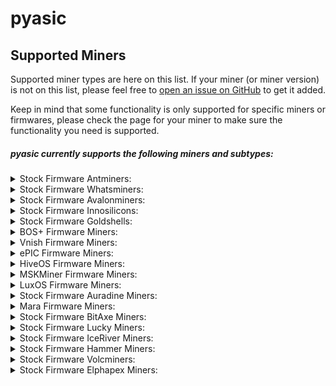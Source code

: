 # pyasic
## Supported Miners

Supported miner types are here on this list.  If your miner (or miner version) is not on this list, please feel free to [open an issue on GitHub](https://github.com/UpstreamData/pyasic/issues) to get it added.

Keep in mind that some functionality is only supported for specific miners or firmwares, please check the page for your miner to make sure the functionality you need is supported.

##### pyasic currently supports the following miners and subtypes:
<style>
details {
    margin:0px;
    padding-top:0px;
    padding-bottom:0px;
}
</style>

<details>
<summary>Stock Firmware Antminers:</summary>
    <ul>
        <details>
            <summary>X3 Series:</summary>
                <ul>
                    <li><a href="../antminer/X3#d3-stock">D3 (Stock)</a></li>
                    <li><a href="../antminer/X3#hs3-stock">HS3 (Stock)</a></li>
                    <li><a href="../antminer/X3#l3_1-stock">L3+ (Stock)</a></li>
                    <li><a href="../antminer/X3#ka3-stock">KA3 (Stock)</a></li>
                    <li><a href="../antminer/X3#ks3-stock">KS3 (Stock)</a></li>
                </ul>
        </details>
        <details>
            <summary>X5 Series:</summary>
                <ul>
                    <li><a href="../antminer/X5#dr5-stock">DR5 (Stock)</a></li>
                    <li><a href="../antminer/X5#ks5-stock">KS5 (Stock)</a></li>
                    <li><a href="../antminer/X5#ks5-stock">KS5 (Stock)</a></li>
                </ul>
        </details>
        <details>
            <summary>X7 Series:</summary>
                <ul>
                    <li><a href="../antminer/X7#l7-stock">L7 (Stock)</a></li>
                    <li><a href="../antminer/X7#k7-stock">K7 (Stock)</a></li>
                    <li><a href="../antminer/X7#d7-stock">D7 (Stock)</a></li>
                </ul>
        </details>
        <details>
            <summary>X9 Series:</summary>
                <ul>
                    <li><a href="../antminer/X9#e9pro-stock">E9Pro (Stock)</a></li>
                    <li><a href="../antminer/X9#d9-stock">D9 (Stock)</a></li>
                    <li><a href="../antminer/X9#s9-stock">S9 (Stock)</a></li>
                    <li><a href="../antminer/X9#s9i-stock">S9i (Stock)</a></li>
                    <li><a href="../antminer/X9#s9j-stock">S9j (Stock)</a></li>
                    <li><a href="../antminer/X9#t9-stock">T9 (Stock)</a></li>
                    <li><a href="../antminer/X9#l9-stock">L9 (Stock)</a></li>
                </ul>
        </details>
        <details>
            <summary>X15 Series:</summary>
                <ul>
                    <li><a href="../antminer/X15#z15-stock">Z15 (Stock)</a></li>
                    <li><a href="../antminer/X15#z15-pro-stock">Z15 Pro (Stock)</a></li>
                </ul>
        </details>
        <details>
            <summary>X17 Series:</summary>
                <ul>
                    <li><a href="../antminer/X17#s17-stock">S17 (Stock)</a></li>
                    <li><a href="../antminer/X17#s17_1-stock">S17+ (Stock)</a></li>
                    <li><a href="../antminer/X17#s17-pro-stock">S17 Pro (Stock)</a></li>
                    <li><a href="../antminer/X17#s17e-stock">S17e (Stock)</a></li>
                    <li><a href="../antminer/X17#t17-stock">T17 (Stock)</a></li>
                    <li><a href="../antminer/X17#t17_1-stock">T17+ (Stock)</a></li>
                    <li><a href="../antminer/X17#t17e-stock">T17e (Stock)</a></li>
                </ul>
        </details>
        <details>
            <summary>X19 Series:</summary>
                <ul>
                    <li><a href="../antminer/X19#s19-stock">S19 (Stock)</a></li>
                    <li><a href="../antminer/X19#s19l-stock">S19L (Stock)</a></li>
                    <li><a href="../antminer/X19#s19-pro-stock">S19 Pro (Stock)</a></li>
                    <li><a href="../antminer/X19#s19j-stock">S19j (Stock)</a></li>
                    <li><a href="../antminer/X19#s19i-stock">S19i (Stock)</a></li>
                    <li><a href="../antminer/X19#s19_1-stock">S19+ (Stock)</a></li>
                    <li><a href="../antminer/X19#s19j-no-pic-stock">S19j No PIC (Stock)</a></li>
                    <li><a href="../antminer/X19#s19-pro_1-stock">S19 Pro+ (Stock)</a></li>
                    <li><a href="../antminer/X19#s19j-pro-stock">S19j Pro (Stock)</a></li>
                    <li><a href="../antminer/X19#s19j_1-stock">S19j+ (Stock)</a></li>
                    <li><a href="../antminer/X19#s19j-pro_1-stock">S19j Pro+ (Stock)</a></li>
                    <li><a href="../antminer/X19#s19-xp-stock">S19 XP (Stock)</a></li>
                    <li><a href="../antminer/X19#s19a-stock">S19a (Stock)</a></li>
                    <li><a href="../antminer/X19#s19a-pro-stock">S19a Pro (Stock)</a></li>
                    <li><a href="../antminer/X19#s19-hydro-stock">S19 Hydro (Stock)</a></li>
                    <li><a href="../antminer/X19#s19-pro-hydro-stock">S19 Pro Hydro (Stock)</a></li>
                    <li><a href="../antminer/X19#s19-pro_1-hydro-stock">S19 Pro+ Hydro (Stock)</a></li>
                    <li><a href="../antminer/X19#s19k-pro-stock">S19K Pro (Stock)</a></li>
                    <li><a href="../antminer/X19#s19j-xp-stock">S19j XP (Stock)</a></li>
                    <li><a href="../antminer/X19#t19-stock">T19 (Stock)</a></li>
                </ul>
        </details>
        <details>
            <summary>X21 Series:</summary>
                <ul>
                    <li><a href="../antminer/X21#s21-stock">S21 (Stock)</a></li>
                    <li><a href="../antminer/X21#s21-stock">S21 (Stock)</a></li>
                    <li><a href="../antminer/X21#s21-stock">S21 (Stock)</a></li>
                    <li><a href="../antminer/X21#s21_1-stock">S21+ (Stock)</a></li>
                    <li><a href="../antminer/X21#s21_1-hydro-stock">S21+ Hydro (Stock)</a></li>
                    <li><a href="../antminer/X21#s21-pro-stock">S21 Pro (Stock)</a></li>
                    <li><a href="../antminer/X21#t21-stock">T21 (Stock)</a></li>
                    <li><a href="../antminer/X21#s21-hydro-stock">S21 Hydro (Stock)</a></li>
                </ul>
        </details>
    </ul>
</details>
<details>
<summary>Stock Firmware Whatsminers:</summary>
    <ul>
        <details>
            <summary>M2X Series:</summary>
                <ul>
                    <li><a href="../whatsminer/M2X#m20p-v10-stock">M20P V10 (Stock)</a></li>
                    <li><a href="../whatsminer/M2X#m20p-v30-stock">M20P V30 (Stock)</a></li>
                    <li><a href="../whatsminer/M2X#m20s_1-v30-stock">M20S+ V30 (Stock)</a></li>
                    <li><a href="../whatsminer/M2X#m20s-v10-stock">M20S V10 (Stock)</a></li>
                    <li><a href="../whatsminer/M2X#m20s-v20-stock">M20S V20 (Stock)</a></li>
                    <li><a href="../whatsminer/M2X#m20s-v30-stock">M20S V30 (Stock)</a></li>
                    <li><a href="../whatsminer/M2X#m20-v10-stock">M20 V10 (Stock)</a></li>
                    <li><a href="../whatsminer/M2X#m21s_1-v20-stock">M21S+ V20 (Stock)</a></li>
                    <li><a href="../whatsminer/M2X#m21s-v20-stock">M21S V20 (Stock)</a></li>
                    <li><a href="../whatsminer/M2X#m21s-v60-stock">M21S V60 (Stock)</a></li>
                    <li><a href="../whatsminer/M2X#m21s-v70-stock">M21S V70 (Stock)</a></li>
                    <li><a href="../whatsminer/M2X#m21-v10-stock">M21 V10 (Stock)</a></li>
                    <li><a href="../whatsminer/M2X#m29-v10-stock">M29 V10 (Stock)</a></li>
                </ul>
        </details>
        <details>
            <summary>M3X Series:</summary>
                <ul>
                    <li><a href="../whatsminer/M3X#m30k-v10-stock">M30K V10 (Stock)</a></li>
                    <li><a href="../whatsminer/M3X#m30l-v10-stock">M30L V10 (Stock)</a></li>
                    <li><a href="../whatsminer/M3X#m30s_1_1-v10-stock">M30S++ V10 (Stock)</a></li>
                    <li><a href="../whatsminer/M3X#m30s_1_1-v20-stock">M30S++ V20 (Stock)</a></li>
                    <li><a href="../whatsminer/M3X#m30s_1_1-ve30-stock">M30S++ VE30 (Stock)</a></li>
                    <li><a href="../whatsminer/M3X#m30s_1_1-ve40-stock">M30S++ VE40 (Stock)</a></li>
                    <li><a href="../whatsminer/M3X#m30s_1_1-ve50-stock">M30S++ VE50 (Stock)</a></li>
                    <li><a href="../whatsminer/M3X#m30s_1_1-vf40-stock">M30S++ VF40 (Stock)</a></li>
                    <li><a href="../whatsminer/M3X#m30s_1_1-vg30-stock">M30S++ VG30 (Stock)</a></li>
                    <li><a href="../whatsminer/M3X#m30s_1_1-vg40-stock">M30S++ VG40 (Stock)</a></li>
                    <li><a href="../whatsminer/M3X#m30s_1_1-vg50-stock">M30S++ VG50 (Stock)</a></li>
                    <li><a href="../whatsminer/M3X#m30s_1_1-vh10-stock">M30S++ VH10 (Stock)</a></li>
                    <li><a href="../whatsminer/M3X#m30s_1_1-vh100-stock">M30S++ VH100 (Stock)</a></li>
                    <li><a href="../whatsminer/M3X#m30s_1_1-vh110-stock">M30S++ VH110 (Stock)</a></li>
                    <li><a href="../whatsminer/M3X#m30s_1_1-vh20-stock">M30S++ VH20 (Stock)</a></li>
                    <li><a href="../whatsminer/M3X#m30s_1_1-vh30-stock">M30S++ VH30 (Stock)</a></li>
                    <li><a href="../whatsminer/M3X#m30s_1_1-vh40-stock">M30S++ VH40 (Stock)</a></li>
                    <li><a href="../whatsminer/M3X#m30s_1_1-vh50-stock">M30S++ VH50 (Stock)</a></li>
                    <li><a href="../whatsminer/M3X#m30s_1_1-vh60-stock">M30S++ VH60 (Stock)</a></li>
                    <li><a href="../whatsminer/M3X#m30s_1_1-vh70-stock">M30S++ VH70 (Stock)</a></li>
                    <li><a href="../whatsminer/M3X#m30s_1_1-vh80-stock">M30S++ VH80 (Stock)</a></li>
                    <li><a href="../whatsminer/M3X#m30s_1_1-vh90-stock">M30S++ VH90 (Stock)</a></li>
                    <li><a href="../whatsminer/M3X#m30s_1_1-vi30-stock">M30S++ VI30 (Stock)</a></li>
                    <li><a href="../whatsminer/M3X#m30s_1_1-vj20-stock">M30S++ VJ20 (Stock)</a></li>
                    <li><a href="../whatsminer/M3X#m30s_1_1-vj30-stock">M30S++ VJ30 (Stock)</a></li>
                    <li><a href="../whatsminer/M3X#m30s_1_1-vj50-stock">M30S++ VJ50 (Stock)</a></li>
                    <li><a href="../whatsminer/M3X#m30s_1_1-vj60-stock">M30S++ VJ60 (Stock)</a></li>
                    <li><a href="../whatsminer/M3X#m30s_1_1-vj70-stock">M30S++ VJ70 (Stock)</a></li>
                    <li><a href="../whatsminer/M3X#m30s_1_1-vk30-stock">M30S++ VK30 (Stock)</a></li>
                    <li><a href="../whatsminer/M3X#m30s_1_1-vk40-stock">M30S++ VK40 (Stock)</a></li>
                    <li><a href="../whatsminer/M3X#m30s_1-v10-stock">M30S+ V10 (Stock)</a></li>
                    <li><a href="../whatsminer/M3X#m30s_1-v100-stock">M30S+ V100 (Stock)</a></li>
                    <li><a href="../whatsminer/M3X#m30s_1-v20-stock">M30S+ V20 (Stock)</a></li>
                    <li><a href="../whatsminer/M3X#m30s_1-v30-stock">M30S+ V30 (Stock)</a></li>
                    <li><a href="../whatsminer/M3X#m30s_1-v40-stock">M30S+ V40 (Stock)</a></li>
                    <li><a href="../whatsminer/M3X#m30s_1-v50-stock">M30S+ V50 (Stock)</a></li>
                    <li><a href="../whatsminer/M3X#m30s_1-v60-stock">M30S+ V60 (Stock)</a></li>
                    <li><a href="../whatsminer/M3X#m30s_1-v70-stock">M30S+ V70 (Stock)</a></li>
                    <li><a href="../whatsminer/M3X#m30s_1-v80-stock">M30S+ V80 (Stock)</a></li>
                    <li><a href="../whatsminer/M3X#m30s_1-v90-stock">M30S+ V90 (Stock)</a></li>
                    <li><a href="../whatsminer/M3X#m30s_1-ve100-stock">M30S+ VE100 (Stock)</a></li>
                    <li><a href="../whatsminer/M3X#m30s_1-ve30-stock">M30S+ VE30 (Stock)</a></li>
                    <li><a href="../whatsminer/M3X#m30s_1-ve40-stock">M30S+ VE40 (Stock)</a></li>
                    <li><a href="../whatsminer/M3X#m30s_1-ve50-stock">M30S+ VE50 (Stock)</a></li>
                    <li><a href="../whatsminer/M3X#m30s_1-ve60-stock">M30S+ VE60 (Stock)</a></li>
                    <li><a href="../whatsminer/M3X#m30s_1-ve70-stock">M30S+ VE70 (Stock)</a></li>
                    <li><a href="../whatsminer/M3X#m30s_1-ve80-stock">M30S+ VE80 (Stock)</a></li>
                    <li><a href="../whatsminer/M3X#m30s_1-ve90-stock">M30S+ VE90 (Stock)</a></li>
                    <li><a href="../whatsminer/M3X#m30s_1-vf20-stock">M30S+ VF20 (Stock)</a></li>
                    <li><a href="../whatsminer/M3X#m30s_1-vf30-stock">M30S+ VF30 (Stock)</a></li>
                    <li><a href="../whatsminer/M3X#m30s_1-vg20-stock">M30S+ VG20 (Stock)</a></li>
                    <li><a href="../whatsminer/M3X#m30s_1-vg30-stock">M30S+ VG30 (Stock)</a></li>
                    <li><a href="../whatsminer/M3X#m30s_1-vg40-stock">M30S+ VG40 (Stock)</a></li>
                    <li><a href="../whatsminer/M3X#m30s_1-vg50-stock">M30S+ VG50 (Stock)</a></li>
                    <li><a href="../whatsminer/M3X#m30s_1-vg60-stock">M30S+ VG60 (Stock)</a></li>
                    <li><a href="../whatsminer/M3X#m30s_1-vh10-stock">M30S+ VH10 (Stock)</a></li>
                    <li><a href="../whatsminer/M3X#m30s_1-vh20-stock">M30S+ VH20 (Stock)</a></li>
                    <li><a href="../whatsminer/M3X#m30s_1-vh30-stock">M30S+ VH30 (Stock)</a></li>
                    <li><a href="../whatsminer/M3X#m30s_1-vh40-stock">M30S+ VH40 (Stock)</a></li>
                    <li><a href="../whatsminer/M3X#m30s_1-vh50-stock">M30S+ VH50 (Stock)</a></li>
                    <li><a href="../whatsminer/M3X#m30s_1-vh60-stock">M30S+ VH60 (Stock)</a></li>
                    <li><a href="../whatsminer/M3X#m30s_1-vh70-stock">M30S+ VH70 (Stock)</a></li>
                    <li><a href="../whatsminer/M3X#m30s_1-vi30-stock">M30S+ VI30 (Stock)</a></li>
                    <li><a href="../whatsminer/M3X#m30s_1-vj30-stock">M30S+ VJ30 (Stock)</a></li>
                    <li><a href="../whatsminer/M3X#m30s_1-vj40-stock">M30S+ VJ40 (Stock)</a></li>
                    <li><a href="../whatsminer/M3X#m30s-v10-stock">M30S V10 (Stock)</a></li>
                    <li><a href="../whatsminer/M3X#m30s-v20-stock">M30S V20 (Stock)</a></li>
                    <li><a href="../whatsminer/M3X#m30s-v30-stock">M30S V30 (Stock)</a></li>
                    <li><a href="../whatsminer/M3X#m30s-v40-stock">M30S V40 (Stock)</a></li>
                    <li><a href="../whatsminer/M3X#m30s-v50-stock">M30S V50 (Stock)</a></li>
                    <li><a href="../whatsminer/M3X#m30s-v60-stock">M30S V60 (Stock)</a></li>
                    <li><a href="../whatsminer/M3X#m30s-v70-stock">M30S V70 (Stock)</a></li>
                    <li><a href="../whatsminer/M3X#m30s-v80-stock">M30S V80 (Stock)</a></li>
                    <li><a href="../whatsminer/M3X#m30s-ve10-stock">M30S VE10 (Stock)</a></li>
                    <li><a href="../whatsminer/M3X#m30s-ve20-stock">M30S VE20 (Stock)</a></li>
                    <li><a href="../whatsminer/M3X#m30s-ve30-stock">M30S VE30 (Stock)</a></li>
                    <li><a href="../whatsminer/M3X#m30s-ve40-stock">M30S VE40 (Stock)</a></li>
                    <li><a href="../whatsminer/M3X#m30s-ve50-stock">M30S VE50 (Stock)</a></li>
                    <li><a href="../whatsminer/M3X#m30s-ve60-stock">M30S VE60 (Stock)</a></li>
                    <li><a href="../whatsminer/M3X#m30s-ve70-stock">M30S VE70 (Stock)</a></li>
                    <li><a href="../whatsminer/M3X#m30s-vf10-stock">M30S VF10 (Stock)</a></li>
                    <li><a href="../whatsminer/M3X#m30s-vf20-stock">M30S VF20 (Stock)</a></li>
                    <li><a href="../whatsminer/M3X#m30s-vf30-stock">M30S VF30 (Stock)</a></li>
                    <li><a href="../whatsminer/M3X#m30s-vg10-stock">M30S VG10 (Stock)</a></li>
                    <li><a href="../whatsminer/M3X#m30s-vg20-stock">M30S VG20 (Stock)</a></li>
                    <li><a href="../whatsminer/M3X#m30s-vg30-stock">M30S VG30 (Stock)</a></li>
                    <li><a href="../whatsminer/M3X#m30s-vg40-stock">M30S VG40 (Stock)</a></li>
                    <li><a href="../whatsminer/M3X#m30s-vh10-stock">M30S VH10 (Stock)</a></li>
                    <li><a href="../whatsminer/M3X#m30s-vh20-stock">M30S VH20 (Stock)</a></li>
                    <li><a href="../whatsminer/M3X#m30s-vh30-stock">M30S VH30 (Stock)</a></li>
                    <li><a href="../whatsminer/M3X#m30s-vh40-stock">M30S VH40 (Stock)</a></li>
                    <li><a href="../whatsminer/M3X#m30s-vh50-stock">M30S VH50 (Stock)</a></li>
                    <li><a href="../whatsminer/M3X#m30s-vh60-stock">M30S VH60 (Stock)</a></li>
                    <li><a href="../whatsminer/M3X#m30s-vi20-stock">M30S VI20 (Stock)</a></li>
                    <li><a href="../whatsminer/M3X#m30s-vj30-stock">M30S VJ30 (Stock)</a></li>
                    <li><a href="../whatsminer/M3X#m30-v10-stock">M30 V10 (Stock)</a></li>
                    <li><a href="../whatsminer/M3X#m30-v20-stock">M30 V20 (Stock)</a></li>
                    <li><a href="../whatsminer/M3X#m31h-v10-stock">M31H V10 (Stock)</a></li>
                    <li><a href="../whatsminer/M3X#m31h-v40-stock">M31H V40 (Stock)</a></li>
                    <li><a href="../whatsminer/M3X#m31l-v10-stock">M31L V10 (Stock)</a></li>
                    <li><a href="../whatsminer/M3X#m31s_1-v10-stock">M31S+ V10 (Stock)</a></li>
                    <li><a href="../whatsminer/M3X#m31s_1-v100-stock">M31S+ V100 (Stock)</a></li>
                    <li><a href="../whatsminer/M3X#m31s_1-v20-stock">M31S+ V20 (Stock)</a></li>
                    <li><a href="../whatsminer/M3X#m31s_1-v30-stock">M31S+ V30 (Stock)</a></li>
                    <li><a href="../whatsminer/M3X#m31s_1-v40-stock">M31S+ V40 (Stock)</a></li>
                    <li><a href="../whatsminer/M3X#m31s_1-v50-stock">M31S+ V50 (Stock)</a></li>
                    <li><a href="../whatsminer/M3X#m31s_1-v60-stock">M31S+ V60 (Stock)</a></li>
                    <li><a href="../whatsminer/M3X#m31s_1-v80-stock">M31S+ V80 (Stock)</a></li>
                    <li><a href="../whatsminer/M3X#m31s_1-v90-stock">M31S+ V90 (Stock)</a></li>
                    <li><a href="../whatsminer/M3X#m31s_1-ve10-stock">M31S+ VE10 (Stock)</a></li>
                    <li><a href="../whatsminer/M3X#m31s_1-ve20-stock">M31S+ VE20 (Stock)</a></li>
                    <li><a href="../whatsminer/M3X#m31s_1-ve30-stock">M31S+ VE30 (Stock)</a></li>
                    <li><a href="../whatsminer/M3X#m31s_1-ve40-stock">M31S+ VE40 (Stock)</a></li>
                    <li><a href="../whatsminer/M3X#m31s_1-ve50-stock">M31S+ VE50 (Stock)</a></li>
                    <li><a href="../whatsminer/M3X#m31s_1-ve60-stock">M31S+ VE60 (Stock)</a></li>
                    <li><a href="../whatsminer/M3X#m31s_1-ve80-stock">M31S+ VE80 (Stock)</a></li>
                    <li><a href="../whatsminer/M3X#m31s_1-vf20-stock">M31S+ VF20 (Stock)</a></li>
                    <li><a href="../whatsminer/M3X#m31s_1-vf30-stock">M31S+ VF30 (Stock)</a></li>
                    <li><a href="../whatsminer/M3X#m31s_1-vg20-stock">M31S+ VG20 (Stock)</a></li>
                    <li><a href="../whatsminer/M3X#m31s_1-vg30-stock">M31S+ VG30 (Stock)</a></li>
                    <li><a href="../whatsminer/M3X#m31se-v10-stock">M31SE V10 (Stock)</a></li>
                    <li><a href="../whatsminer/M3X#m31se-v20-stock">M31SE V20 (Stock)</a></li>
                    <li><a href="../whatsminer/M3X#m31se-v30-stock">M31SE V30 (Stock)</a></li>
                    <li><a href="../whatsminer/M3X#m31s-v10-stock">M31S V10 (Stock)</a></li>
                    <li><a href="../whatsminer/M3X#m31s-v20-stock">M31S V20 (Stock)</a></li>
                    <li><a href="../whatsminer/M3X#m31s-v30-stock">M31S V30 (Stock)</a></li>
                    <li><a href="../whatsminer/M3X#m31s-v40-stock">M31S V40 (Stock)</a></li>
                    <li><a href="../whatsminer/M3X#m31s-v50-stock">M31S V50 (Stock)</a></li>
                    <li><a href="../whatsminer/M3X#m31s-v60-stock">M31S V60 (Stock)</a></li>
                    <li><a href="../whatsminer/M3X#m31s-v70-stock">M31S V70 (Stock)</a></li>
                    <li><a href="../whatsminer/M3X#m31s-v80-stock">M31S V80 (Stock)</a></li>
                    <li><a href="../whatsminer/M3X#m31s-v90-stock">M31S V90 (Stock)</a></li>
                    <li><a href="../whatsminer/M3X#m31s-ve10-stock">M31S VE10 (Stock)</a></li>
                    <li><a href="../whatsminer/M3X#m31s-ve20-stock">M31S VE20 (Stock)</a></li>
                    <li><a href="../whatsminer/M3X#m31s-ve30-stock">M31S VE30 (Stock)</a></li>
                    <li><a href="../whatsminer/M3X#m31-v10-stock">M31 V10 (Stock)</a></li>
                    <li><a href="../whatsminer/M3X#m31-v20-stock">M31 V20 (Stock)</a></li>
                    <li><a href="../whatsminer/M3X#m32-v10-stock">M32 V10 (Stock)</a></li>
                    <li><a href="../whatsminer/M3X#m32-v20-stock">M32 V20 (Stock)</a></li>
                    <li><a href="../whatsminer/M3X#m33s_1_1-vg40-stock">M33S++ VG40 (Stock)</a></li>
                    <li><a href="../whatsminer/M3X#m33s_1_1-vh20-stock">M33S++ VH20 (Stock)</a></li>
                    <li><a href="../whatsminer/M3X#m33s_1_1-vh30-stock">M33S++ VH30 (Stock)</a></li>
                    <li><a href="../whatsminer/M3X#m33s_1-vg20-stock">M33S+ VG20 (Stock)</a></li>
                    <li><a href="../whatsminer/M3X#m33s_1-vg30-stock">M33S+ VG30 (Stock)</a></li>
                    <li><a href="../whatsminer/M3X#m33s_1-vh20-stock">M33S+ VH20 (Stock)</a></li>
                    <li><a href="../whatsminer/M3X#m33s_1-vh30-stock">M33S+ VH30 (Stock)</a></li>
                    <li><a href="../whatsminer/M3X#m33s-vg30-stock">M33S VG30 (Stock)</a></li>
                    <li><a href="../whatsminer/M3X#m33-v10-stock">M33 V10 (Stock)</a></li>
                    <li><a href="../whatsminer/M3X#m33-v20-stock">M33 V20 (Stock)</a></li>
                    <li><a href="../whatsminer/M3X#m33-v30-stock">M33 V30 (Stock)</a></li>
                    <li><a href="../whatsminer/M3X#m34s_1-ve10-stock">M34S+ VE10 (Stock)</a></li>
                    <li><a href="../whatsminer/M3X#m36s_1_1-vh30-stock">M36S++ VH30 (Stock)</a></li>
                    <li><a href="../whatsminer/M3X#m36s_1-vg30-stock">M36S+ VG30 (Stock)</a></li>
                    <li><a href="../whatsminer/M3X#m36s-ve10-stock">M36S VE10 (Stock)</a></li>
                    <li><a href="../whatsminer/M3X#m39-v10-stock">M39 V10 (Stock)</a></li>
                    <li><a href="../whatsminer/M3X#m39-v20-stock">M39 V20 (Stock)</a></li>
                    <li><a href="../whatsminer/M3X#m39-v30-stock">M39 V30 (Stock)</a></li>
                </ul>
        </details>
        <details>
            <summary>M5X Series:</summary>
                <ul>
                    <li><a href="../whatsminer/M5X#m50s_1_1-vk10-stock">M50S++ VK10 (Stock)</a></li>
                    <li><a href="../whatsminer/M5X#m50s_1_1-vk20-stock">M50S++ VK20 (Stock)</a></li>
                    <li><a href="../whatsminer/M5X#m50s_1_1-vk30-stock">M50S++ VK30 (Stock)</a></li>
                    <li><a href="../whatsminer/M5X#m50s_1_1-vk40-stock">M50S++ VK40 (Stock)</a></li>
                    <li><a href="../whatsminer/M5X#m50s_1_1-vk50-stock">M50S++ VK50 (Stock)</a></li>
                    <li><a href="../whatsminer/M5X#m50s_1_1-vk60-stock">M50S++ VK60 (Stock)</a></li>
                    <li><a href="../whatsminer/M5X#m50s_1_1-vl20-stock">M50S++ VL20 (Stock)</a></li>
                    <li><a href="../whatsminer/M5X#m50s_1_1-vl30-stock">M50S++ VL30 (Stock)</a></li>
                    <li><a href="../whatsminer/M5X#m50s_1_1-vl40-stock">M50S++ VL40 (Stock)</a></li>
                    <li><a href="../whatsminer/M5X#m50s_1_1-vl50-stock">M50S++ VL50 (Stock)</a></li>
                    <li><a href="../whatsminer/M5X#m50s_1_1-vl60-stock">M50S++ VL60 (Stock)</a></li>
                    <li><a href="../whatsminer/M5X#m50s_1-vh30-stock">M50S+ VH30 (Stock)</a></li>
                    <li><a href="../whatsminer/M5X#m50s_1-vh40-stock">M50S+ VH40 (Stock)</a></li>
                    <li><a href="../whatsminer/M5X#m50s_1-vj30-stock">M50S+ VJ30 (Stock)</a></li>
                    <li><a href="../whatsminer/M5X#m50s_1-vj40-stock">M50S+ VJ40 (Stock)</a></li>
                    <li><a href="../whatsminer/M5X#m50s_1-vj60-stock">M50S+ VJ60 (Stock)</a></li>
                    <li><a href="../whatsminer/M5X#m50s_1-vk10-stock">M50S+ VK10 (Stock)</a></li>
                    <li><a href="../whatsminer/M5X#m50s_1-vk20-stock">M50S+ VK20 (Stock)</a></li>
                    <li><a href="../whatsminer/M5X#m50s_1-vk30-stock">M50S+ VK30 (Stock)</a></li>
                    <li><a href="../whatsminer/M5X#m50s_1-vl10-stock">M50S+ VL10 (Stock)</a></li>
                    <li><a href="../whatsminer/M5X#m50s_1-vl20-stock">M50S+ VL20 (Stock)</a></li>
                    <li><a href="../whatsminer/M5X#m50s_1-vl30-stock">M50S+ VL30 (Stock)</a></li>
                    <li><a href="../whatsminer/M5X#m50s-vh10-stock">M50S VH10 (Stock)</a></li>
                    <li><a href="../whatsminer/M5X#m50s-vh20-stock">M50S VH20 (Stock)</a></li>
                    <li><a href="../whatsminer/M5X#m50s-vh30-stock">M50S VH30 (Stock)</a></li>
                    <li><a href="../whatsminer/M5X#m50s-vh40-stock">M50S VH40 (Stock)</a></li>
                    <li><a href="../whatsminer/M5X#m50s-vh50-stock">M50S VH50 (Stock)</a></li>
                    <li><a href="../whatsminer/M5X#m50s-vj10-stock">M50S VJ10 (Stock)</a></li>
                    <li><a href="../whatsminer/M5X#m50s-vj20-stock">M50S VJ20 (Stock)</a></li>
                    <li><a href="../whatsminer/M5X#m50s-vj30-stock">M50S VJ30 (Stock)</a></li>
                    <li><a href="../whatsminer/M5X#m50s-vj40-stock">M50S VJ40 (Stock)</a></li>
                    <li><a href="../whatsminer/M5X#m50s-vj50-stock">M50S VJ50 (Stock)</a></li>
                    <li><a href="../whatsminer/M5X#m50s-vk10-stock">M50S VK10 (Stock)</a></li>
                    <li><a href="../whatsminer/M5X#m50s-vk20-stock">M50S VK20 (Stock)</a></li>
                    <li><a href="../whatsminer/M5X#m50s-vk30-stock">M50S VK30 (Stock)</a></li>
                    <li><a href="../whatsminer/M5X#m50s-vk50-stock">M50S VK50 (Stock)</a></li>
                    <li><a href="../whatsminer/M5X#m50s-vk60-stock">M50S VK60 (Stock)</a></li>
                    <li><a href="../whatsminer/M5X#m50s-vk70-stock">M50S VK70 (Stock)</a></li>
                    <li><a href="../whatsminer/M5X#m50s-vk80-stock">M50S VK80 (Stock)</a></li>
                    <li><a href="../whatsminer/M5X#m50s-vl20-stock">M50S VL20 (Stock)</a></li>
                    <li><a href="../whatsminer/M5X#m50s-vl30-stock">M50S VL30 (Stock)</a></li>
                    <li><a href="../whatsminer/M5X#m50-ve30-stock">M50 VE30 (Stock)</a></li>
                    <li><a href="../whatsminer/M5X#m50-vg30-stock">M50 VG30 (Stock)</a></li>
                    <li><a href="../whatsminer/M5X#m50-vh10-stock">M50 VH10 (Stock)</a></li>
                    <li><a href="../whatsminer/M5X#m50-vh20-stock">M50 VH20 (Stock)</a></li>
                    <li><a href="../whatsminer/M5X#m50-vh30-stock">M50 VH30 (Stock)</a></li>
                    <li><a href="../whatsminer/M5X#m50-vh40-stock">M50 VH40 (Stock)</a></li>
                    <li><a href="../whatsminer/M5X#m50-vh50-stock">M50 VH50 (Stock)</a></li>
                    <li><a href="../whatsminer/M5X#m50-vh60-stock">M50 VH60 (Stock)</a></li>
                    <li><a href="../whatsminer/M5X#m50-vh70-stock">M50 VH70 (Stock)</a></li>
                    <li><a href="../whatsminer/M5X#m50-vh80-stock">M50 VH80 (Stock)</a></li>
                    <li><a href="../whatsminer/M5X#m50-vh90-stock">M50 VH90 (Stock)</a></li>
                    <li><a href="../whatsminer/M5X#m50-vj10-stock">M50 VJ10 (Stock)</a></li>
                    <li><a href="../whatsminer/M5X#m50-vj20-stock">M50 VJ20 (Stock)</a></li>
                    <li><a href="../whatsminer/M5X#m50-vj30-stock">M50 VJ30 (Stock)</a></li>
                    <li><a href="../whatsminer/M5X#m50-vj40-stock">M50 VJ40 (Stock)</a></li>
                    <li><a href="../whatsminer/M5X#m50-vj60-stock">M50 VJ60 (Stock)</a></li>
                    <li><a href="../whatsminer/M5X#m50-vk40-stock">M50 VK40 (Stock)</a></li>
                    <li><a href="../whatsminer/M5X#m50-vk50-stock">M50 VK50 (Stock)</a></li>
                    <li><a href="../whatsminer/M5X#m52s_1_1-vl10-stock">M52S++ VL10 (Stock)</a></li>
                    <li><a href="../whatsminer/M5X#m52s-vk30-stock">M52S VK30 (Stock)</a></li>
                    <li><a href="../whatsminer/M5X#m53h-vh10-stock">M53H VH10 (Stock)</a></li>
                    <li><a href="../whatsminer/M5X#m53s_1_1-vk10-stock">M53S++ VK10 (Stock)</a></li>
                    <li><a href="../whatsminer/M5X#m53s_1_1-vk20-stock">M53S++ VK20 (Stock)</a></li>
                    <li><a href="../whatsminer/M5X#m53s_1_1-vk30-stock">M53S++ VK30 (Stock)</a></li>
                    <li><a href="../whatsminer/M5X#m53s_1_1-vk50-stock">M53S++ VK50 (Stock)</a></li>
                    <li><a href="../whatsminer/M5X#m53s_1_1-vl10-stock">M53S++ VL10 (Stock)</a></li>
                    <li><a href="../whatsminer/M5X#m53s_1_1-vl30-stock">M53S++ VL30 (Stock)</a></li>
                    <li><a href="../whatsminer/M5X#m53s_1-vj30-stock">M53S+ VJ30 (Stock)</a></li>
                    <li><a href="../whatsminer/M5X#m53s_1-vj40-stock">M53S+ VJ40 (Stock)</a></li>
                    <li><a href="../whatsminer/M5X#m53s_1-vj50-stock">M53S+ VJ50 (Stock)</a></li>
                    <li><a href="../whatsminer/M5X#m53s_1-vk30-stock">M53S+ VK30 (Stock)</a></li>
                    <li><a href="../whatsminer/M5X#m53s-vh20-stock">M53S VH20 (Stock)</a></li>
                    <li><a href="../whatsminer/M5X#m53s-vh30-stock">M53S VH30 (Stock)</a></li>
                    <li><a href="../whatsminer/M5X#m53s-vj30-stock">M53S VJ30 (Stock)</a></li>
                    <li><a href="../whatsminer/M5X#m53s-vj40-stock">M53S VJ40 (Stock)</a></li>
                    <li><a href="../whatsminer/M5X#m53s-vk30-stock">M53S VK30 (Stock)</a></li>
                    <li><a href="../whatsminer/M5X#m53-vh30-stock">M53 VH30 (Stock)</a></li>
                    <li><a href="../whatsminer/M5X#m53-vh40-stock">M53 VH40 (Stock)</a></li>
                    <li><a href="../whatsminer/M5X#m53-vh50-stock">M53 VH50 (Stock)</a></li>
                    <li><a href="../whatsminer/M5X#m53-vk30-stock">M53 VK30 (Stock)</a></li>
                    <li><a href="../whatsminer/M5X#m53-vk60-stock">M53 VK60 (Stock)</a></li>
                    <li><a href="../whatsminer/M5X#m54s_1_1-vk30-stock">M54S++ VK30 (Stock)</a></li>
                    <li><a href="../whatsminer/M5X#m54s_1_1-vl30-stock">M54S++ VL30 (Stock)</a></li>
                    <li><a href="../whatsminer/M5X#m54s_1_1-vl40-stock">M54S++ VL40 (Stock)</a></li>
                    <li><a href="../whatsminer/M5X#m56s_1_1-vk10-stock">M56S++ VK10 (Stock)</a></li>
                    <li><a href="../whatsminer/M5X#m56s_1_1-vk30-stock">M56S++ VK30 (Stock)</a></li>
                    <li><a href="../whatsminer/M5X#m56s_1_1-vk40-stock">M56S++ VK40 (Stock)</a></li>
                    <li><a href="../whatsminer/M5X#m56s_1_1-vk50-stock">M56S++ VK50 (Stock)</a></li>
                    <li><a href="../whatsminer/M5X#m56s_1-vj30-stock">M56S+ VJ30 (Stock)</a></li>
                    <li><a href="../whatsminer/M5X#m56s_1-vk30-stock">M56S+ VK30 (Stock)</a></li>
                    <li><a href="../whatsminer/M5X#m56s_1-vk40-stock">M56S+ VK40 (Stock)</a></li>
                    <li><a href="../whatsminer/M5X#m56s_1-vk50-stock">M56S+ VK50 (Stock)</a></li>
                    <li><a href="../whatsminer/M5X#m56s-vh30-stock">M56S VH30 (Stock)</a></li>
                    <li><a href="../whatsminer/M5X#m56s-vj30-stock">M56S VJ30 (Stock)</a></li>
                    <li><a href="../whatsminer/M5X#m56s-vj40-stock">M56S VJ40 (Stock)</a></li>
                    <li><a href="../whatsminer/M5X#m56-vh30-stock">M56 VH30 (Stock)</a></li>
                    <li><a href="../whatsminer/M5X#m59-vh30-stock">M59 VH30 (Stock)</a></li>
                </ul>
        </details>
        <details>
            <summary>M6X Series:</summary>
                <ul>
                    <li><a href="../whatsminer/M6X#m60s_1_1-vl30-stock">M60S++ VL30 (Stock)</a></li>
                    <li><a href="../whatsminer/M6X#m60s_1_1-vl40-stock">M60S++ VL40 (Stock)</a></li>
                    <li><a href="../whatsminer/M6X#m60s_1-vk30-stock">M60S+ VK30 (Stock)</a></li>
                    <li><a href="../whatsminer/M6X#m60s_1-vk40-stock">M60S+ VK40 (Stock)</a></li>
                    <li><a href="../whatsminer/M6X#m60s_1-vk50-stock">M60S+ VK50 (Stock)</a></li>
                    <li><a href="../whatsminer/M6X#m60s_1-vk60-stock">M60S+ VK60 (Stock)</a></li>
                    <li><a href="../whatsminer/M6X#m60s_1-vk70-stock">M60S+ VK70 (Stock)</a></li>
                    <li><a href="../whatsminer/M6X#m60s_1-vl10-stock">M60S+ VL10 (Stock)</a></li>
                    <li><a href="../whatsminer/M6X#m60s_1-vl30-stock">M60S+ VL30 (Stock)</a></li>
                    <li><a href="../whatsminer/M6X#m60s_1-vl40-stock">M60S+ VL40 (Stock)</a></li>
                    <li><a href="../whatsminer/M6X#m60s_1-vl50-stock">M60S+ VL50 (Stock)</a></li>
                    <li><a href="../whatsminer/M6X#m60s_1-vl60-stock">M60S+ VL60 (Stock)</a></li>
                    <li><a href="../whatsminer/M6X#m60s-vk10-stock">M60S VK10 (Stock)</a></li>
                    <li><a href="../whatsminer/M6X#m60s-vk20-stock">M60S VK20 (Stock)</a></li>
                    <li><a href="../whatsminer/M6X#m60s-vk30-stock">M60S VK30 (Stock)</a></li>
                    <li><a href="../whatsminer/M6X#m60s-vk40-stock">M60S VK40 (Stock)</a></li>
                    <li><a href="../whatsminer/M6X#m60s-vl10-stock">M60S VL10 (Stock)</a></li>
                    <li><a href="../whatsminer/M6X#m60s-vl20-stock">M60S VL20 (Stock)</a></li>
                    <li><a href="../whatsminer/M6X#m60s-vl30-stock">M60S VL30 (Stock)</a></li>
                    <li><a href="../whatsminer/M6X#m60s-vl40-stock">M60S VL40 (Stock)</a></li>
                    <li><a href="../whatsminer/M6X#m60s-vl50-stock">M60S VL50 (Stock)</a></li>
                    <li><a href="../whatsminer/M6X#m60s-vl60-stock">M60S VL60 (Stock)</a></li>
                    <li><a href="../whatsminer/M6X#m60s-vl70-stock">M60S VL70 (Stock)</a></li>
                    <li><a href="../whatsminer/M6X#m60-vk10-stock">M60 VK10 (Stock)</a></li>
                    <li><a href="../whatsminer/M6X#m60-vk20-stock">M60 VK20 (Stock)</a></li>
                    <li><a href="../whatsminer/M6X#m60-vk30-stock">M60 VK30 (Stock)</a></li>
                    <li><a href="../whatsminer/M6X#m60-vk40-stock">M60 VK40 (Stock)</a></li>
                    <li><a href="../whatsminer/M6X#m60-vk6a-stock">M60 VK6A (Stock)</a></li>
                    <li><a href="../whatsminer/M6X#m60-vl10-stock">M60 VL10 (Stock)</a></li>
                    <li><a href="../whatsminer/M6X#m60-vl20-stock">M60 VL20 (Stock)</a></li>
                    <li><a href="../whatsminer/M6X#m60-vl30-stock">M60 VL30 (Stock)</a></li>
                    <li><a href="../whatsminer/M6X#m60-vl40-stock">M60 VL40 (Stock)</a></li>
                    <li><a href="../whatsminer/M6X#m60-vl50-stock">M60 VL50 (Stock)</a></li>
                    <li><a href="../whatsminer/M6X#m61s_1-vl30-stock">M61S+ VL30 (Stock)</a></li>
                    <li><a href="../whatsminer/M6X#m61s-vl10-stock">M61S VL10 (Stock)</a></li>
                    <li><a href="../whatsminer/M6X#m61s-vl20-stock">M61S VL20 (Stock)</a></li>
                    <li><a href="../whatsminer/M6X#m61s-vl30-stock">M61S VL30 (Stock)</a></li>
                    <li><a href="../whatsminer/M6X#m61-vk10-stock">M61 VK10 (Stock)</a></li>
                    <li><a href="../whatsminer/M6X#m61-vk20-stock">M61 VK20 (Stock)</a></li>
                    <li><a href="../whatsminer/M6X#m61-vk30-stock">M61 VK30 (Stock)</a></li>
                    <li><a href="../whatsminer/M6X#m61-vk40-stock">M61 VK40 (Stock)</a></li>
                    <li><a href="../whatsminer/M6X#m61-vl10-stock">M61 VL10 (Stock)</a></li>
                    <li><a href="../whatsminer/M6X#m61-vl30-stock">M61 VL30 (Stock)</a></li>
                    <li><a href="../whatsminer/M6X#m61-vl40-stock">M61 VL40 (Stock)</a></li>
                    <li><a href="../whatsminer/M6X#m61-vl50-stock">M61 VL50 (Stock)</a></li>
                    <li><a href="../whatsminer/M6X#m61-vl60-stock">M61 VL60 (Stock)</a></li>
                    <li><a href="../whatsminer/M6X#m62s_1-vk30-stock">M62S+ VK30 (Stock)</a></li>
                    <li><a href="../whatsminer/M6X#m63s_1_1-vl20-stock">M63S++ VL20 (Stock)</a></li>
                    <li><a href="../whatsminer/M6X#m63s_1-vk30-stock">M63S+ VK30 (Stock)</a></li>
                    <li><a href="../whatsminer/M6X#m63s_1-vl10-stock">M63S+ VL10 (Stock)</a></li>
                    <li><a href="../whatsminer/M6X#m63s_1-vl20-stock">M63S+ VL20 (Stock)</a></li>
                    <li><a href="../whatsminer/M6X#m63s_1-vl30-stock">M63S+ VL30 (Stock)</a></li>
                    <li><a href="../whatsminer/M6X#m63s_1-vl50-stock">M63S+ VL50 (Stock)</a></li>
                    <li><a href="../whatsminer/M6X#m63s-vk10-stock">M63S VK10 (Stock)</a></li>
                    <li><a href="../whatsminer/M6X#m63s-vk20-stock">M63S VK20 (Stock)</a></li>
                    <li><a href="../whatsminer/M6X#m63s-vk30-stock">M63S VK30 (Stock)</a></li>
                    <li><a href="../whatsminer/M6X#m63s-vk60-stock">M63S VK60 (Stock)</a></li>
                    <li><a href="../whatsminer/M6X#m63s-vl10-stock">M63S VL10 (Stock)</a></li>
                    <li><a href="../whatsminer/M6X#m63s-vl50-stock">M63S VL50 (Stock)</a></li>
                    <li><a href="../whatsminer/M6X#m63s-vl60-stock">M63S VL60 (Stock)</a></li>
                    <li><a href="../whatsminer/M6X#m63-vk10-stock">M63 VK10 (Stock)</a></li>
                    <li><a href="../whatsminer/M6X#m63-vk20-stock">M63 VK20 (Stock)</a></li>
                    <li><a href="../whatsminer/M6X#m63-vk30-stock">M63 VK30 (Stock)</a></li>
                    <li><a href="../whatsminer/M6X#m63-vl10-stock">M63 VL10 (Stock)</a></li>
                    <li><a href="../whatsminer/M6X#m63-vl30-stock">M63 VL30 (Stock)</a></li>
                    <li><a href="../whatsminer/M6X#m64s-vl30-stock">M64S VL30 (Stock)</a></li>
                    <li><a href="../whatsminer/M6X#m64-vl30-stock">M64 VL30 (Stock)</a></li>
                    <li><a href="../whatsminer/M6X#m64-vl40-stock">M64 VL40 (Stock)</a></li>
                    <li><a href="../whatsminer/M6X#m65s_1-vk30-stock">M65S+ VK30 (Stock)</a></li>
                    <li><a href="../whatsminer/M6X#m65s-vk20-stock">M65S VK20 (Stock)</a></li>
                    <li><a href="../whatsminer/M6X#m65s-vl60-stock">M65S VL60 (Stock)</a></li>
                    <li><a href="../whatsminer/M6X#m66s_1_1-vl20-stock">M66S++ VL20 (Stock)</a></li>
                    <li><a href="../whatsminer/M6X#m66s_1-vk30-stock">M66S+ VK30 (Stock)</a></li>
                    <li><a href="../whatsminer/M6X#m66s_1-vl10-stock">M66S+ VL10 (Stock)</a></li>
                    <li><a href="../whatsminer/M6X#m66s_1-vl20-stock">M66S+ VL20 (Stock)</a></li>
                    <li><a href="../whatsminer/M6X#m66s_1-vl30-stock">M66S+ VL30 (Stock)</a></li>
                    <li><a href="../whatsminer/M6X#m66s_1-vl40-stock">M66S+ VL40 (Stock)</a></li>
                    <li><a href="../whatsminer/M6X#m66s_1-vl60-stock">M66S+ VL60 (Stock)</a></li>
                    <li><a href="../whatsminer/M6X#m66s-vk20-stock">M66S VK20 (Stock)</a></li>
                    <li><a href="../whatsminer/M6X#m66s-vk30-stock">M66S VK30 (Stock)</a></li>
                    <li><a href="../whatsminer/M6X#m66s-vk40-stock">M66S VK40 (Stock)</a></li>
                    <li><a href="../whatsminer/M6X#m66s-vk50-stock">M66S VK50 (Stock)</a></li>
                    <li><a href="../whatsminer/M6X#m66s-vk60-stock">M66S VK60 (Stock)</a></li>
                    <li><a href="../whatsminer/M6X#m66s-vl10-stock">M66S VL10 (Stock)</a></li>
                    <li><a href="../whatsminer/M6X#m66s-vl20-stock">M66S VL20 (Stock)</a></li>
                    <li><a href="../whatsminer/M6X#m66s-vl30-stock">M66S VL30 (Stock)</a></li>
                    <li><a href="../whatsminer/M6X#m66s-vl40-stock">M66S VL40 (Stock)</a></li>
                    <li><a href="../whatsminer/M6X#m66s-vl50-stock">M66S VL50 (Stock)</a></li>
                    <li><a href="../whatsminer/M6X#m66-vk20-stock">M66 VK20 (Stock)</a></li>
                    <li><a href="../whatsminer/M6X#m66-vk30-stock">M66 VK30 (Stock)</a></li>
                    <li><a href="../whatsminer/M6X#m66-vl20-stock">M66 VL20 (Stock)</a></li>
                    <li><a href="../whatsminer/M6X#m66-vl30-stock">M66 VL30 (Stock)</a></li>
                    <li><a href="../whatsminer/M6X#m67s-vk30-stock">M67S VK30 (Stock)</a></li>
                </ul>
        </details>
        <details>
            <summary>M7X Series:</summary>
                <ul>
                    <li><a href="../whatsminer/M7X#m70-vm30-stock">M70 VM30 (Stock)</a></li>
                </ul>
        </details>
    </ul>
</details>
<details>
<summary>Stock Firmware Avalonminers:</summary>
    <ul>
        <details>
            <summary>A7X Series:</summary>
                <ul>
                    <li><a href="../avalonminer/A7X#avalon-721-stock">Avalon 721 (Stock)</a></li>
                    <li><a href="../avalonminer/A7X#avalon-741-stock">Avalon 741 (Stock)</a></li>
                    <li><a href="../avalonminer/A7X#avalon-761-stock">Avalon 761 (Stock)</a></li>
                </ul>
        </details>
        <details>
            <summary>A8X Series:</summary>
                <ul>
                    <li><a href="../avalonminer/A8X#avalon-821-stock">Avalon 821 (Stock)</a></li>
                    <li><a href="../avalonminer/A8X#avalon-841-stock">Avalon 841 (Stock)</a></li>
                    <li><a href="../avalonminer/A8X#avalon-851-stock">Avalon 851 (Stock)</a></li>
                </ul>
        </details>
        <details>
            <summary>A9X Series:</summary>
                <ul>
                    <li><a href="../avalonminer/A9X#avalon-921-stock">Avalon 921 (Stock)</a></li>
                </ul>
        </details>
        <details>
            <summary>A10X Series:</summary>
                <ul>
                    <li><a href="../avalonminer/A10X#avalon-1026-stock">Avalon 1026 (Stock)</a></li>
                    <li><a href="../avalonminer/A10X#avalon-1047-stock">Avalon 1047 (Stock)</a></li>
                    <li><a href="../avalonminer/A10X#avalon-1066-stock">Avalon 1066 (Stock)</a></li>
                </ul>
        </details>
        <details>
            <summary>A11X Series:</summary>
                <ul>
                    <li><a href="../avalonminer/A11X#avalon-1126-pro-stock">Avalon 1126 Pro (Stock)</a></li>
                    <li><a href="../avalonminer/A11X#avalon-1166-pro-stock">Avalon 1166 Pro (Stock)</a></li>
                </ul>
        </details>
        <details>
            <summary>A12X Series:</summary>
                <ul>
                    <li><a href="../avalonminer/A12X#avalon-1246-stock">Avalon 1246 (Stock)</a></li>
                </ul>
        </details>
        <details>
            <summary>nano Series:</summary>
                <ul>
                    <li><a href="../avalonminer/nano#avalon-nano-3-stock">Avalon Nano 3 (Stock)</a></li>
                    <li><a href="../avalonminer/nano#avalon-nano-3s-stock">Avalon Nano 3s (Stock)</a></li>
                </ul>
        </details>
        <details>
            <summary>A15X Series:</summary>
                <ul>
                    <li><a href="../avalonminer/A15X#avalon-1566-stock">Avalon 1566 (Stock)</a></li>
                </ul>
        </details>
        <details>
            <summary>Q Series:</summary>
                <ul>
                    <li><a href="../avalonminer/Q#avalon-q-home-stock">Avalon Q Home (Stock)</a></li>
                </ul>
        </details>
    </ul>
</details>
<details>
<summary>Stock Firmware Innosilicons:</summary>
    <ul>
        <details>
            <summary>T3X Series:</summary>
                <ul>
                    <li><a href="../innosilicon/T3X#t3h_1-stock">T3H+ (Stock)</a></li>
                </ul>
        </details>
        <details>
            <summary>A10X Series:</summary>
                <ul>
                    <li><a href="../innosilicon/A10X#a10x-stock">A10X (Stock)</a></li>
                </ul>
        </details>
        <details>
            <summary>A11X Series:</summary>
                <ul>
                    <li><a href="../innosilicon/A11X#a11-stock">A11 (Stock)</a></li>
                    <li><a href="../innosilicon/A11X#a11mx-stock">A11MX (Stock)</a></li>
                </ul>
        </details>
    </ul>
</details>
<details>
<summary>Stock Firmware Goldshells:</summary>
    <ul>
        <details>
            <summary>X5 Series:</summary>
                <ul>
                    <li><a href="../goldshell/X5#ck5-stock">CK5 (Stock)</a></li>
                    <li><a href="../goldshell/X5#hs5-stock">HS5 (Stock)</a></li>
                    <li><a href="../goldshell/X5#kd5-stock">KD5 (Stock)</a></li>
                </ul>
        </details>
        <details>
            <summary>XMax Series:</summary>
                <ul>
                    <li><a href="../goldshell/XMax#kd-max-stock">KD Max (Stock)</a></li>
                </ul>
        </details>
        <details>
            <summary>XBox Series:</summary>
                <ul>
                    <li><a href="../goldshell/XBox#kd-box-ii-stock">KD Box II (Stock)</a></li>
                    <li><a href="../goldshell/XBox#kd-box-pro-stock">KD Box Pro (Stock)</a></li>
                </ul>
        </details>
        <details>
            <summary>Byte Series:</summary>
                <ul>
                    <li><a href="../goldshell/Byte#byte-stock">Byte (Stock)</a></li>
                </ul>
        </details>
    </ul>
</details>
<details>
<summary>BOS+ Firmware Miners:</summary>
    <ul>
        <details>
            <summary>X9 Series:</summary>
                <ul>
                    <li><a href="../antminer/X9#s9-bos_1">S9 (BOS+)</a></li>
                </ul>
        </details>
        <details>
            <summary>X17 Series:</summary>
                <ul>
                    <li><a href="../antminer/X17#s17-bos_1">S17 (BOS+)</a></li>
                    <li><a href="../antminer/X17#s17_1-bos_1">S17+ (BOS+)</a></li>
                    <li><a href="../antminer/X17#s17-pro-bos_1">S17 Pro (BOS+)</a></li>
                    <li><a href="../antminer/X17#s17e-bos_1">S17e (BOS+)</a></li>
                    <li><a href="../antminer/X17#t17-bos_1">T17 (BOS+)</a></li>
                    <li><a href="../antminer/X17#t17_1-bos_1">T17+ (BOS+)</a></li>
                    <li><a href="../antminer/X17#t17e-bos_1">T17e (BOS+)</a></li>
                </ul>
        </details>
        <details>
            <summary>X19 Series:</summary>
                <ul>
                    <li><a href="../antminer/X19#s19-bos_1">S19 (BOS+)</a></li>
                    <li><a href="../antminer/X19#s19_1-bos_1">S19+ (BOS+)</a></li>
                    <li><a href="../antminer/X19#s19-pro-bos_1">S19 Pro (BOS+)</a></li>
                    <li><a href="../antminer/X19#s19a-bos_1">S19a (BOS+)</a></li>
                    <li><a href="../antminer/X19#s19a-pro-bos_1">S19a Pro (BOS+)</a></li>
                    <li><a href="../antminer/X19#s19j-bos_1">S19j (BOS+)</a></li>
                    <li><a href="../antminer/X19#s19j-no-pic-bos_1">S19j No PIC (BOS+)</a></li>
                    <li><a href="../antminer/X19#s19j-pro-bos_1">S19j Pro (BOS+)</a></li>
                    <li><a href="../antminer/X19#s19j-pro-no-pic-bos_1">S19j Pro No PIC (BOS+)</a></li>
                    <li><a href="../antminer/X19#s19j-pro_1-bos_1">S19j Pro+ (BOS+)</a></li>
                    <li><a href="../antminer/X19#s19j-pro_1-bos_1">S19j Pro+ (BOS+)</a></li>
                    <li><a href="../antminer/X19#s19j-pro_1-no-pic-bos_1">S19j Pro+ No PIC (BOS+)</a></li>
                    <li><a href="../antminer/X19#s19k-pro-no-pic-bos_1">S19k Pro No PIC (BOS+)</a></li>
                    <li><a href="../antminer/X19#s19k-pro-no-pic-bos_1">S19k Pro No PIC (BOS+)</a></li>
                    <li><a href="../antminer/X19#s19-xp-bos_1">S19 XP (BOS+)</a></li>
                    <li><a href="../antminer/X19#s19-pro_1-hydro-bos_1">S19 Pro+ Hydro (BOS+)</a></li>
                    <li><a href="../antminer/X19#t19-bos_1">T19 (BOS+)</a></li>
                    <li><a href="../antminer/X19#s19-xp-hydro-bos_1">S19 XP Hydro (BOS+)</a></li>
                </ul>
        </details>
        <details>
            <summary>X21 Series:</summary>
                <ul>
                    <li><a href="../antminer/X21#s21-bos_1">S21 (BOS+)</a></li>
                    <li><a href="../antminer/X21#s21-pro-bos_1">S21 Pro (BOS+)</a></li>
                    <li><a href="../antminer/X21#s21_1-bos_1">S21+ (BOS+)</a></li>
                    <li><a href="../antminer/X21#s21_1-hydro-bos_1">S21+ Hydro (BOS+)</a></li>
                    <li><a href="../antminer/X21#s21-hydro-bos_1">S21 Hydro (BOS+)</a></li>
                    <li><a href="../antminer/X21#t21-bos_1">T21 (BOS+)</a></li>
                </ul>
        </details>
        <details>
            <summary>BMM Series:</summary>
                <ul>
                    <li><a href="../braiins/BMM#bmm100-bos_1">BMM100 (BOS+)</a></li>
                    <li><a href="../braiins/BMM#bmm101-bos_1">BMM101 (BOS+)</a></li>
                </ul>
        </details>
    </ul>
</details>
<details>
<summary>Vnish Firmware Miners:</summary>
    <ul>
        <details>
            <summary>X3 Series:</summary>
                <ul>
                    <li><a href="../antminer/X3#l3_1-vnish">L3+ (VNish)</a></li>
                    <li><a href="../antminer/X3#l3_1-vnish">L3+ (VNish)</a></li>
                </ul>
        </details>
        <details>
            <summary>X7 Series:</summary>
                <ul>
                    <li><a href="../antminer/X7#l7-vnish">L7 (VNish)</a></li>
                </ul>
        </details>
        <details>
            <summary>X9 Series:</summary>
                <ul>
                    <li><a href="../antminer/X9#l9-vnish">L9 (VNish)</a></li>
                </ul>
        </details>
        <details>
            <summary>X17 Series:</summary>
                <ul>
                    <li><a href="../antminer/X17#s17_1-vnish">S17+ (VNish)</a></li>
                    <li><a href="../antminer/X17#s17-pro-vnish">S17 Pro (VNish)</a></li>
                </ul>
        </details>
        <details>
            <summary>X19 Series:</summary>
                <ul>
                    <li><a href="../antminer/X19#s19-vnish">S19 (VNish)</a></li>
                    <li><a href="../antminer/X19#s19-no-pic-vnish">S19 No PIC (VNish)</a></li>
                    <li><a href="../antminer/X19#s19-pro-vnish">S19 Pro (VNish)</a></li>
                    <li><a href="../antminer/X19#s19j-vnish">S19j (VNish)</a></li>
                    <li><a href="../antminer/X19#s19i-vnish">S19i (VNish)</a></li>
                    <li><a href="../antminer/X19#s19-xp-vnish">S19 XP (VNish)</a></li>
                    <li><a href="../antminer/X19#s19-xp-hydro-vnish">S19 XP Hydro (VNish)</a></li>
                    <li><a href="../antminer/X19#s19j-pro-vnish">S19j Pro (VNish)</a></li>
                    <li><a href="../antminer/X19#s19j-pro-vnish">S19j Pro (VNish)</a></li>
                    <li><a href="../antminer/X19#s19j-pro-vnish">S19j Pro (VNish)</a></li>
                    <li><a href="../antminer/X19#s19a-vnish">S19a (VNish)</a></li>
                    <li><a href="../antminer/X19#s19-hydro-vnish">S19 Hydro (VNish)</a></li>
                    <li><a href="../antminer/X19#s19a-pro-vnish">S19a Pro (VNish)</a></li>
                    <li><a href="../antminer/X19#s19-pro-a-vnish">S19 Pro A (VNish)</a></li>
                    <li><a href="../antminer/X19#s19-pro-hydro-vnish">S19 Pro Hydro (VNish)</a></li>
                    <li><a href="../antminer/X19#s19k-pro-vnish">S19k Pro (VNish)</a></li>
                    <li><a href="../antminer/X19#t19-vnish">T19 (VNish)</a></li>
                </ul>
        </details>
        <details>
            <summary>X21 Series:</summary>
                <ul>
                    <li><a href="../antminer/X21#t21-vnish">T21 (VNish)</a></li>
                    <li><a href="../antminer/X21#s21-vnish">S21 (VNish)</a></li>
                    <li><a href="../antminer/X21#s21_1-vnish">S21+ (VNish)</a></li>
                    <li><a href="../antminer/X21#s21_1-hydro-vnish">S21+ Hydro (VNish)</a></li>
                    <li><a href="../antminer/X21#s21-pro-vnish">S21 Pro (VNish)</a></li>
                    <li><a href="../antminer/X21#s21-hydro-vnish">S21 Hydro (VNish)</a></li>
                </ul>
        </details>
    </ul>
</details>
<details>
<summary>ePIC Firmware Miners:</summary>
    <ul>
        <details>
            <summary>X19 Series:</summary>
                <ul>
                    <li><a href="../antminer/X19#s19-epic">S19 (ePIC)</a></li>
                    <li><a href="../antminer/X19#s19-pro-epic">S19 Pro (ePIC)</a></li>
                    <li><a href="../antminer/X19#s19j-epic">S19j (ePIC)</a></li>
                    <li><a href="../antminer/X19#s19j-pro-epic">S19j Pro (ePIC)</a></li>
                    <li><a href="../antminer/X19#s19j-pro_1-epic">S19j Pro+ (ePIC)</a></li>
                    <li><a href="../antminer/X19#s19k-pro-epic">S19k Pro (ePIC)</a></li>
                    <li><a href="../antminer/X19#s19-xp-epic">S19 XP (ePIC)</a></li>
                    <li><a href="../antminer/X19#s19j-pro-dual-epic">S19j Pro Dual (ePIC)</a></li>
                    <li><a href="../antminer/X19#s19k-pro-dual-epic">S19k Pro Dual (ePIC)</a></li>
                </ul>
        </details>
        <details>
            <summary>X21 Series:</summary>
                <ul>
                    <li><a href="../antminer/X21#s21-epic">S21 (ePIC)</a></li>
                    <li><a href="../antminer/X21#s21-pro-epic">S21 Pro (ePIC)</a></li>
                    <li><a href="../antminer/X21#t21-epic">T21 (ePIC)</a></li>
                </ul>
        </details>
        <details>
            <summary>blockminer Series:</summary>
                <ul>
                    <li><a href="../blockminer/blockminer#blockminer-520i-epic">BlockMiner 520i (ePIC)</a></li>
                    <li><a href="../blockminer/blockminer#blockminer-720i-epic">BlockMiner 720i (ePIC)</a></li>
                    <li><a href="../blockminer/blockminer#blockminer-elite-1.0-epic">BlockMiner eLITE 1.0 (ePIC)</a></li>
                </ul>
        </details>
    </ul>
</details>
<details>
<summary>HiveOS Firmware Miners:</summary>
    <ul>
        <details>
            <summary>X9 Series:</summary>
                <ul>
                    <li><a href="../antminer/X9#t9-hive">T9 (Hive)</a></li>
                </ul>
        </details>
        <details>
            <summary>X19 Series:</summary>
                <ul>
                    <li><a href="../antminer/X19#s19j-pro-hive">S19j Pro (Hive)</a></li>
                    <li><a href="../antminer/X19#s19-hive">S19 (Hive)</a></li>
                    <li><a href="../antminer/X19#s19k-pro-hive">S19K Pro (Hive)</a></li>
                    <li><a href="../antminer/X19#s19-no-pic-hive">S19 No PIC (Hive)</a></li>
                </ul>
        </details>
    </ul>
</details>
<details>
<summary>MSKMiner Firmware Miners:</summary>
    <ul>
        <details>
            <summary>X19 Series:</summary>
                <ul>
                    <li><a href="../antminer/X19#s19-no-pic-stock">S19 No PIC (Stock)</a></li>
                </ul>
        </details>
    </ul>
</details>
<details>
<summary>LuxOS Firmware Miners:</summary>
    <ul>
        <details>
            <summary>X9 Series:</summary>
                <ul>
                    <li><a href="../antminer/X9#s9-luxos">S9 (LuxOS)</a></li>
                </ul>
        </details>
        <details>
            <summary>X19 Series:</summary>
                <ul>
                    <li><a href="../antminer/X19#s19-luxos">S19 (LuxOS)</a></li>
                    <li><a href="../antminer/X19#s19-pro-luxos">S19 Pro (LuxOS)</a></li>
                    <li><a href="../antminer/X19#s19j-pro-luxos">S19j Pro (LuxOS)</a></li>
                    <li><a href="../antminer/X19#s19j-pro_1-luxos">S19j Pro+ (LuxOS)</a></li>
                    <li><a href="../antminer/X19#s19k-pro-luxos">S19k Pro (LuxOS)</a></li>
                    <li><a href="../antminer/X19#s19-xp-luxos">S19 XP (LuxOS)</a></li>
                    <li><a href="../antminer/X19#t19-luxos">T19 (LuxOS)</a></li>
                </ul>
        </details>
        <details>
            <summary>X21 Series:</summary>
                <ul>
                    <li><a href="../antminer/X21#s21-luxos">S21 (LuxOS)</a></li>
                    <li><a href="../antminer/X21#t21-luxos">T21 (LuxOS)</a></li>
                </ul>
        </details>
    </ul>
</details>
<details>
<summary>Stock Firmware Auradine Miners:</summary>
    <ul>
        <details>
            <summary>AD Series:</summary>
                <ul>
                    <li><a href="../auradine/AD#at1500-stock">AT1500 (Stock)</a></li>
                    <li><a href="../auradine/AD#at2860-stock">AT2860 (Stock)</a></li>
                    <li><a href="../auradine/AD#at2880-stock">AT2880 (Stock)</a></li>
                </ul>
        </details>
        <details>
            <summary>AI Series:</summary>
                <ul>
                    <li><a href="../auradine/AI#ai2500-stock">AI2500 (Stock)</a></li>
                    <li><a href="../auradine/AI#ai3680-stock">AI3680 (Stock)</a></li>
                </ul>
        </details>
        <details>
            <summary>AT Series:</summary>
                <ul>
                    <li><a href="../auradine/AT#ad2500-stock">AD2500 (Stock)</a></li>
                    <li><a href="../auradine/AT#ad3500-stock">AD3500 (Stock)</a></li>
                </ul>
        </details>
    </ul>
</details>
<details>
<summary>Mara Firmware Miners:</summary>
    <ul>
        <details>
            <summary>X19 Series:</summary>
                <ul>
                    <li><a href="../antminer/X19#s19-marafw">S19 (MaraFW)</a></li>
                    <li><a href="../antminer/X19#s19-pro-marafw">S19 Pro (MaraFW)</a></li>
                    <li><a href="../antminer/X19#s19j-marafw">S19j (MaraFW)</a></li>
                    <li><a href="../antminer/X19#s19j-no-pic-marafw">S19j No PIC (MaraFW)</a></li>
                    <li><a href="../antminer/X19#s19j-pro-marafw">S19j Pro (MaraFW)</a></li>
                    <li><a href="../antminer/X19#s19-xp-marafw">S19 XP (MaraFW)</a></li>
                    <li><a href="../antminer/X19#s19k-pro-marafw">S19K Pro (MaraFW)</a></li>
                </ul>
        </details>
        <details>
            <summary>X21 Series:</summary>
                <ul>
                    <li><a href="../antminer/X21#s21-marafw">S21 (MaraFW)</a></li>
                    <li><a href="../antminer/X21#t21-marafw">T21 (MaraFW)</a></li>
                </ul>
        </details>
    </ul>
</details>
<details>
<summary>Stock Firmware BitAxe Miners:</summary>
    <ul>
        <details>
            <summary>BM Series:</summary>
                <ul>
                    <li><a href="../bitaxe/BM#supra-stock">Supra (Stock)</a></li>
                    <li><a href="../bitaxe/BM#ultra-stock">Ultra (Stock)</a></li>
                    <li><a href="../bitaxe/BM#max-stock">Max (Stock)</a></li>
                    <li><a href="../bitaxe/BM#gamma-stock">Gamma (Stock)</a></li>
                </ul>
        </details>
    </ul>
</details>
<details>
<summary>Stock Firmware Lucky Miners:</summary>
    <ul>
        <details>
            <summary>LV Series:</summary>
                <ul>
                    <li><a href="../luckyminer/LV#lv08-stock">LV08 (Stock)</a></li>
                    <li><a href="../luckyminer/LV#lv07-stock">LV07 (Stock)</a></li>
                </ul>
        </details>
    </ul>
</details>
<details>
<summary>Stock Firmware IceRiver Miners:</summary>
    <ul>
        <details>
            <summary>KSX Series:</summary>
                <ul>
                    <li><a href="../iceriver/KSX#ks0-stock">KS0 (Stock)</a></li>
                    <li><a href="../iceriver/KSX#ks1-stock">KS1 (Stock)</a></li>
                    <li><a href="../iceriver/KSX#ks2-stock">KS2 (Stock)</a></li>
                    <li><a href="../iceriver/KSX#ks3-stock">KS3 (Stock)</a></li>
                    <li><a href="../iceriver/KSX#ks3l-stock">KS3L (Stock)</a></li>
                    <li><a href="../iceriver/KSX#ks3m-stock">KS3M (Stock)</a></li>
                    <li><a href="../iceriver/KSX#ks5-stock">KS5 (Stock)</a></li>
                    <li><a href="../iceriver/KSX#ks5l-stock">KS5L (Stock)</a></li>
                    <li><a href="../iceriver/KSX#ks5m-stock">KS5M (Stock)</a></li>
                </ul>
        </details>
        <details>
            <summary>ALX Series:</summary>
                <ul>
                    <li><a href="../iceriver/ALX#al3-stock">AL3 (Stock)</a></li>
                </ul>
        </details>
    </ul>
</details>
<details>
<summary>Stock Firmware Hammer Miners:</summary>
    <ul>
        <details>
            <summary>DX Series:</summary>
                <ul>
                    <li><a href="../hammer/DX#d10-stock">D10 (Stock)</a></li>
                </ul>
        </details>
    </ul>
</details>
<details>
<summary>Stock Firmware Volcminers:</summary>
    <ul>
        <details>
            <summary>DX Series:</summary>
                <ul>
                    <li><a href="../volcminer/DX#d1-stock">D1 (Stock)</a></li>
                </ul>
        </details>
    </ul>
</details>
<details>
<summary>Stock Firmware Elphapex Miners:</summary>
    <ul>
        <details>
            <summary>DGX Series:</summary>
                <ul>
                    <li><a href="../elphapex/DGX#dg1_1-stock">DG1+ (Stock)</a></li>
                    <li><a href="../elphapex/DGX#dg1-stock">DG1 (Stock)</a></li>
                    <li><a href="../elphapex/DGX#dg1home-stock">DG1Home (Stock)</a></li>
                </ul>
        </details>
    </ul>
</details>